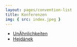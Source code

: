 ```yaml
---
layout: pages/convention-list
title: Konferenzen
img: { src: index.jpeg }
---
```

* [UnÄhnlichkeiten](unahnlichkeiten/)
* [Hejdánek](hejdanek/)